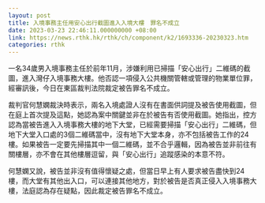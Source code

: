 ```yaml
---
layout: post
title: 入境事務主任用安心出行截圖進入入境大樓　罪名不成立
date: 2023-03-23 22:46:11.000000000 +08:00
link: https://news.rthk.hk/rthk/ch/component/k2/1693336-20230323.htm
categories: rthk
---
```


一名34歲男入境事務主任於前年11月，涉嫌利用已掃描「安心出行」二維碼的截圖，進入灣仔入境事務大樓。他否認一項侵入公共機關管轄或管理的物業單位罪，經審訊後，今日在東區裁判法院裁定被告罪名不成立。

裁判官何慧嫻裁決時表示，兩名入境處證人沒有在書面供詞提及被告使用截圖，但在庭上首次提及這點，她認為案中關鍵並非在於被告有否使用截圖。她指出，控方認為當被告進入入境事務大樓的地下大堂，已經需要掃描「安心出行」二維碼，但地下大堂入口處的3個二維碼當中，沒有地下大堂本身，亦不包括被告工作的24樓。如果被告一定要先掃描其中一個二維碼，並不合乎邏輯，因為被告並非前往有關樓層，亦不會在其他樓層逗留，與「安心出行」追蹤感染的本意不符。

何慧嫻又說，被告並非沒有值得懷疑之處，但當日早上有人要求被告盡快到24樓，而大堂有其他出入口，可以連接其他地方，對於被告是否真正侵入入境事務大樓，法庭認為存在疑點，因此裁定被告罪名不成立。
